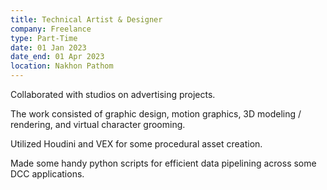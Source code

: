 ```yaml
---
title: Technical Artist & Designer
company: Freelance
type: Part-Time
date: 01 Jan 2023
date_end: 01 Apr 2023
location: Nakhon Pathom
---
```

Collaborated with studios on advertising projects.

The work consisted of graphic design, motion graphics, 3D modeling / rendering, and virtual character grooming.

Utilized Houdini and VEX for some procedural asset creation.

Made some handy python scripts for efficient data pipelining across some DCC applications.